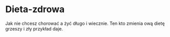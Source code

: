 # Dieta-zdrowa
Jak nie chcesz chorować a żyć długo i wiecznie. Ten kto zmienia ową dietę grzeszy i zły przykład daje. 
